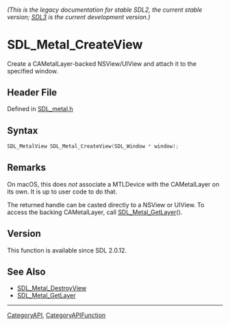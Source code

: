 ###### (This is the legacy documentation for stable SDL2, the current stable version; [SDL3](https://wiki.libsdl.org/SDL3/) is the current development version.)
# SDL_Metal_CreateView

Create a CAMetalLayer-backed NSView/UIView and attach it to the specified window.

## Header File

Defined in [SDL_metal.h](https://github.com/libsdl-org/SDL/blob/SDL2/include/SDL_metal.h)

## Syntax

```c
SDL_MetalView SDL_Metal_CreateView(SDL_Window * window);

```

## Remarks

On macOS, this does *not* associate a MTLDevice with the CAMetalLayer on
its own. It is up to user code to do that.

The returned handle can be casted directly to a NSView or UIView. To access
the backing CAMetalLayer, call [SDL_Metal_GetLayer](SDL_Metal_GetLayer)().

## Version

This function is available since SDL 2.0.12.

## See Also

- [SDL_Metal_DestroyView](SDL_Metal_DestroyView)
- [SDL_Metal_GetLayer](SDL_Metal_GetLayer)

----
[CategoryAPI](CategoryAPI), [CategoryAPIFunction](CategoryAPIFunction)

